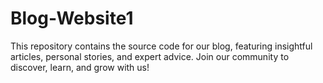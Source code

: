 # Blog-Website1
This repository contains the source code for our blog, featuring insightful articles, personal stories, and expert advice. Join our community to discover, learn, and grow with us!
